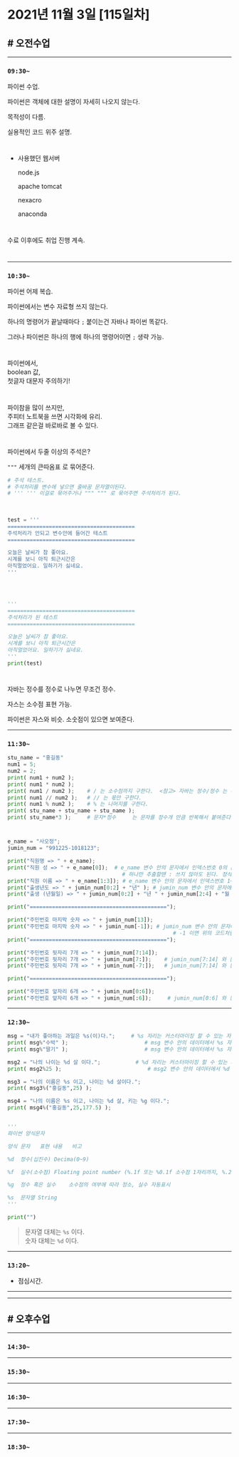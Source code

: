 # 2021년 11월 3일 [115일차]

## # 오전수업
----
### `09:30~`

파이썬 수업.    

파이썬은 객체에 대한 설명이 자세히 나오지 않는다.    

목적성이 다름.  

실용적인 코드 위주 설명.    

#

- 사용했던 웹서버   

  node.js  

  apache tomcat

  nexacro  

  anaconda

#

수료 이후에도 취업 진행 계속.  

#

----
### `10:30~`

파이썬 어제 복습.     

파이썬에서는 변수 자료형 쓰지 않는다.   

하나의 명령어가 끝날때마다 `;` 붙이는건 자바나 파이썬 똑같다.   

그러나 파이썬은 하나의 행에 하나의 명령어이면 `;` 생략 가능.   

#

파이썬에서,  
boolean 값,   
첫글자 대문자 주의하기!   

#

파이참을 많이 쓰지만,     
주피터 노트북을 쓰면 시각화에 유리.     
그래프 같은걸 바로바로 볼 수 있다.   

#

파이썬에서 두줄 이상의 주석은?   

`"""` 세개의 큰따옴표 로 묶어준다.  


```python
# 주석 테스트.
# 주석처리를 변수에 넣으면 줄바꿈 문자열이된다.
# ''' ''' 이걸로 묶어주거나 """ """ 로 묶어주면 주석처리가 된다.   
 
    
    
test = ''' 
========================================
주석처리가 안되고 변수안에 들어간 테스트
========================================

오늘은 날씨가 참 좋아요. 
시계를 보니 아직 퇴근시간은 
아직멀었어요. 일하기가 싫네요. 
''' 




''' 
========================================
주석처리가 된 테스트 
========================================

오늘은 날씨가 참 좋아요. 
시계를 보니 아직 퇴근시간은 
아직멀었어요. 일하기가 싫네요. 
''' 
print(test)


```

#

자바는 정수를 정수로 나누면 무조건 정수.   

자스는 소수점 표현 가능.    

파이썬은 자스와 비슷.  소숫점이 있으면 보여준다.   


----
### `11:30~`

```python
stu_name = "홍길동"
num1 = 5;
num2 = 2;
print( num1 + num2 );
print( num1 * num2 );
print( num1 / num2 );    # / 는 소수점까지 구한다.  <참고> 자바는 정수/정수 는 무조건 정수이다.   
print( num1 // num2 );   # // 는 몫만 구한다.
print( num1 % num2 );    # % 는 나머지를 구한다.
print( stu_name + stu_name + stu_name );
print( stu_name*3 );     # 문자*정수     는 문자를 정수개 만큼 반복해서 붙여준다.   
```

#

```python
e_name = "사오정"; 
jumin_num = "991225-1018123"; 

print("직원명 => " + e_name); 
print("직원 성 => " + e_name[0]);  # e_name 변수 안의 문자에서 인덱스번호 0의 문자를 복사해 리턴하기.
                                    # 하나만 추출할땐 : 쓰지 않아도 된다. 정석은 [0:1]   
print("직원 이름 => " + e_name[1:3]); # e_name 변수 안의 문자에서 인덱스번호 1~3 미만까지 복사해 리턴하기. 즉, 1~2 까지
print("출생년도 => " + jumin_num[0:2] + "년" ); # jumin_num 변수 안의 문자에서 인덱스번호 0~2 미만까지 복사해 리턴하기. 즉, 0~1 까지  
print("출생 (년월일) => " + jumin_num[0:2] + "년 " + jumin_num[2:4] + "월 " + jumin_num[4:6] + "일" ); 

print("===========================================");   

print("주민번호 마지막 숫자 => " + jumin_num[13]); 
print("주민번호 마지막 숫자 => " + jumin_num[-1]); # jumin_num 변수 안의 문자에서 마지막 인덱스번호에 해당하는 문자 복사해 리턴하기. 
                                                    # -1 이면 위의 코드처럼 마지막을 구하는것과 똑같다.  
print("===========================================");   

print("주민번호 뒷자리 7개 => " + jumin_num[7:14]); 
print("주민번호 뒷자리 7개 => " + jumin_num[7:]);    # jumin_num[7:14] 와 동일
print("주민번호 뒷자리 7개 => " + jumin_num[-7:]);   # jumin_num[7:14] 와 동일

print("===========================================");   

print("주민번호 앞자리 6개 => " + jumin_num[0:6]); 
print("주민번호 앞자리 6개 => " + jumin_num[:6]);     # jumin_num[0:6] 와 동일
```

----
### `12:30~`

```python
msg = "내가 좋아하는 과일은 %s(이)다.";     # %s 자리는 커스터마이징 할 수 있는 자리이다. 문자로 대체가 가능하다.     
print( msg%"수박" );                        # msg 변수 안의 데이터에서 %s 자리에 문자 "수박"으로 바꾼 후, 출력하기   
print( msg%"딸기" );                        # msg 변수 안의 데이터에서 %s 자리에 문자 "딸기"로 바꾼 후, 출력하기  

msg2 = "나의 나이는 %d 살 이다.";           # %d 자리는 커스터마이징 할 수 있는 자리이다. 숫자로 대체가 가능하다.
print( msg2%25 );                           # msg2 변수 안의 데이터에서 %d 자리에 숫자 25 로 바꾼 후, 출력하기  

msg3 = "나의 이름은 %s 이고, 나이는 %d 살이다.";
print( msg3%("홍길동",25) );

msg4 = "나의 이름은 %s 이고, 나이는 %d 살, 키는 %g 이다.";
print( msg4%("홍길동",25,177.5) );


'''
파이썬 양식문자

양식 문자	표현 내용	비고

%d	정수(십진수)	Decima(0~9)

%f	실수(소수점)	Floating point number (%.1f 또는 %0.1f 소수점 1자리까지, %.2f 소수점 2자리까지 표현)

%g	정수 혹은 실수	소수점의 여부에 따라 정소, 실수 자동표시

%s	문자열	String
'''

print("")
```
> 문자열 대체는 `%s` 이다.   
> 숫자 대체는 `%d` 이다.     

----
### `13:20~`

  - 점심시간.

---
---

## # 오후수업

---
### `14:30~`










---
### `15:30~`









----
### `16:30~`








----
### `17:30~`








----
### `18:30~`
